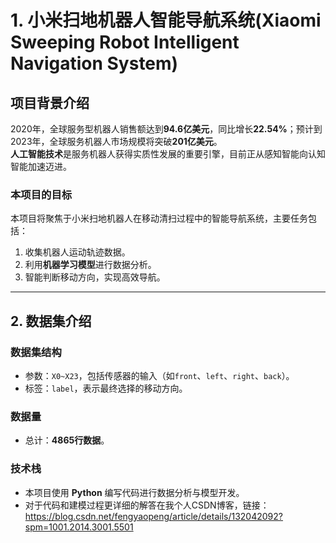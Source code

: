 # 1. 小米扫地机器人智能导航系统(Xiaomi Sweeping Robot Intelligent Navigation System)
## 项目背景介绍

2020年，全球服务型机器人销售额达到**94.6亿美元**，同比增长**22.54%**；预计到2023年，全球服务机器人市场规模将突破**201亿美元**。  
**人工智能技术**是服务机器人获得实质性发展的重要引擎，目前正从感知智能向认知智能加速迈进。  

### 本项目的目标
本项目将聚焦于小米扫地机器人在移动清扫过程中的智能导航系统，主要任务包括：
1. 收集机器人运动轨迹数据。
2. 利用**机器学习模型**进行数据分析。
3. 智能判断移动方向，实现高效导航。

---

## 2. 数据集介绍

### 数据集结构
- 参数：`X0~X23`，包括传感器的输入（如`front`、`left`、`right`、`back`）。
- 标签：`label`，表示最终选择的移动方向。

### 数据量
- 总计：**4865行数据**。

### 技术栈
- 本项目使用 **Python** 编写代码进行数据分析与模型开发。
- 对于代码和建模过程更详细的解答在我个人CSDN博客，链接：https://blog.csdn.net/fengyaopeng/article/details/132042092?spm=1001.2014.3001.5501
